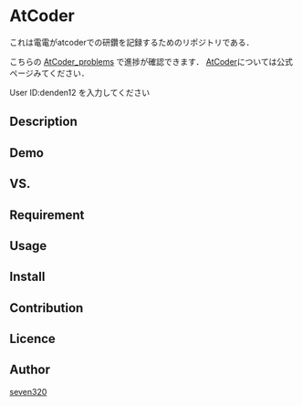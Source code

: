 

AtCoder
====

これは電電がatcoderでの研鑽を記録するためのリポジトリである．

こちらの
[AtCoder_problems](http://beta.kenkoooo.com/atcoder/?user=&rivals=&kind=category)
で進捗が確認できます．
[AtCoder](https://atcoder.jp/?lang=ja)については公式ページみてください．

User ID:denden12
を入力してください


## Description

## Demo

## VS.

## Requirement

## Usage

## Install

## Contribution

## Licence

## Author
[seven320](https://github.com/seven320)
